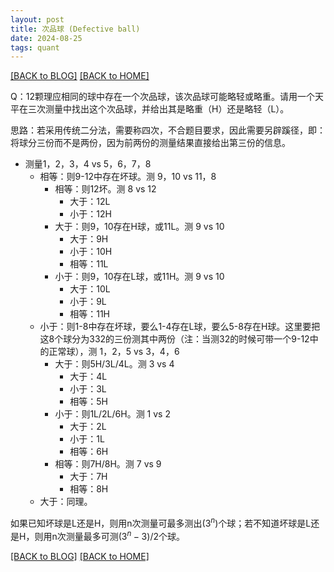 ```yaml
---
layout: post
title: 次品球 (Defective ball)
date: 2024-08-25
tags: quant
---
```


[[BACK to BLOG]](../another-page.html) [[BACK to HOME]](../)

Q：12颗理应相同的球中存在一个次品球，该次品球可能略轻或略重。请用一个天平在三次测量中找出这个次品球，并给出其是略重（H）还是略轻（L）。

思路：若采用传统二分法，需要称四次，不合题目要求，因此需要另辟蹊径，即：将球分三份而不是两份，因为前两份的测量结果直接给出第三份的信息。
* 测量1，2，3，4 vs 5，6，7，8
    * 相等：则9-12中存在坏球。测 9，10 vs 11，8
        * 相等：则12坏。测 8 vs 12
            * 大于：12L
            * 小于：12H
        * 大于：则9，10存在H球，或11L。测 9 vs 10
            * 大于：9H
            * 小于：10H
            * 相等：11L
        * 小于：则9，10存在L球，或11H。测 9 vs 10
            * 大于：10L
            * 小于：9L
            * 相等：11H
    * 小于：则1-8中存在坏球，要么1-4存在L球，要么5-8存在H球。这里要把这8个球分为332的三份测其中两份（注：当测32的时候可带一个9-12中的正常球），测 1，2，5 vs 3，4，6
        * 大于：则5H/3L/4L。测 3 vs 4
            * 大于：4L
            * 小于：3L
            * 相等：5H
        * 小于：则1L/2L/6H。测 1 vs 2
            * 大于：2L
            * 小于：1L
            * 相等：6H
        * 相等：则7H/8H。测 7 vs 9
            * 大于：7H
            * 相等：8H
    * 大于：同理。

如果已知坏球是L还是H，则用n次测量可最多测出$(3^n)$个球；若不知道坏球是L还是H，则用n次测量最多可测$(3^n-3)/2$个球。

[[BACK to BLOG]](../another-page.html) [[BACK to HOME]](../)